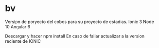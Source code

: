 # bv
Versipn de poryecto del cobos para su proyecto de estadias.
Ionic 3
Node 10
Angular 6



Descargar y hacer npm install
En caso de fallar actualizar a la version reciente de IONIC 

